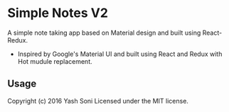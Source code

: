 # Simple Notes V2
A simple note taking app based on Material design and built using React-Redux.
- Inspired by Google's Material UI and built using React and Redux with Hot mudule replacement. 

Usage
-----------
Copyright (c) 2016 Yash Soni Licensed under the MIT license.